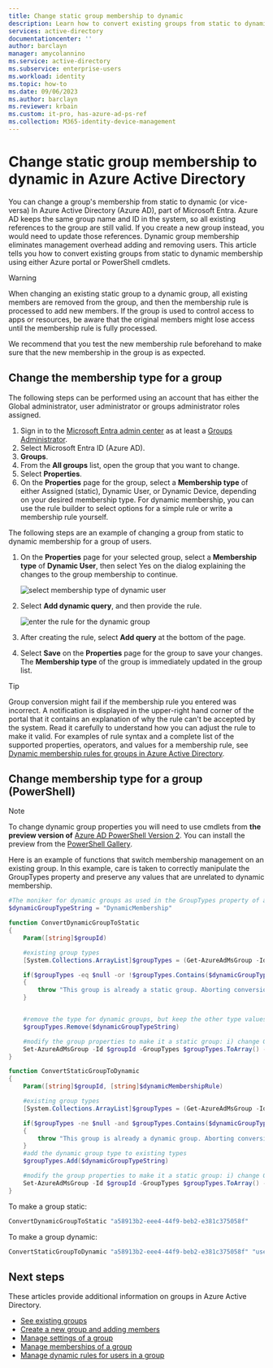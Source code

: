 ```yaml
---
title: Change static group membership to dynamic
description: Learn how to convert existing groups from static to dynamic membership using either Azure portal or PowerShell cmdlets.
services: active-directory
documentationcenter: ''
author: barclayn
manager: amycolannino
ms.service: active-directory
ms.subservice: enterprise-users
ms.workload: identity
ms.topic: how-to
ms.date: 09/06/2023
ms.author: barclayn
ms.reviewer: krbain
ms.custom: it-pro, has-azure-ad-ps-ref
ms.collection: M365-identity-device-management
---
```


# Change static group membership to dynamic in Azure Active Directory

You can change a group's membership from static to dynamic (or vice-versa) In Azure Active Directory (Azure AD), part of Microsoft Entra. Azure AD keeps the same group name and ID in the system, so all existing references to the group are still valid. If you create a new group instead, you would need to update those references. Dynamic group membership eliminates management overhead adding and removing users. This article tells you how to convert existing groups from static to dynamic membership using either Azure portal or PowerShell cmdlets.

> [!WARNING]
> When changing an existing static group to a dynamic group, all existing members are removed from the group, and then the membership rule is processed to add new members. If the group is used to control access to apps or resources, be aware that the original members might lose access until the membership rule is fully processed.
>
> We recommend that you test the new membership rule beforehand to make sure that the new membership in the group is as expected.

## Change the membership type for a group

The following steps can be performed using an account that has either the Global administrator, user administrator or groups administrator roles assigned. 

1. Sign in to the [Microsoft Entra admin center](https://entra.microsoft.com) as at least a [Groups Administrator](../roles/permissions-reference.md#groups-administrator).
1. Select Microsoft Entra ID (Azure AD).
1.  **Groups**.
1. From the **All groups** list, open the group that you want to change.
1. Select **Properties**.
1. On the **Properties** page for the group, select a **Membership type** of either Assigned (static), Dynamic User, or Dynamic Device, depending on your desired membership type. For dynamic membership, you can use the rule builder to select options for a simple rule or write a membership rule yourself. 

The following steps are an example of changing a group from static to dynamic membership for a group of users.

1. On the **Properties** page for your selected group, select a **Membership type** of **Dynamic User**, then select Yes on the dialog explaining the changes to the group membership to continue. 
  
   ![select membership type of dynamic user](./media/groups-change-type/select-group-to-convert.png)
  
2. Select **Add dynamic query**, and then provide the rule.
  
   ![enter the rule for the dynamic group](./media/groups-change-type/enter-rule.png)
  
3. After creating the rule, select **Add query** at the bottom of the page.
4. Select **Save** on the **Properties** page for the group to save your changes. The **Membership type** of the group is immediately updated in the group list.

> [!TIP]
> Group conversion might fail if the membership rule you entered was incorrect. A notification is displayed in the upper-right hand corner of the portal that it contains an explanation of why the rule can't be accepted by the system. Read it carefully to understand how you can adjust the rule to make it valid. For examples of rule syntax and a complete list of the supported properties, operators, and values for a membership rule, see [Dynamic membership rules for groups in Azure Active Directory](groups-dynamic-membership.md).

## Change membership type for a group (PowerShell)

> [!NOTE]
> To change dynamic group properties you will need to use cmdlets from **the preview version of** [Azure AD PowerShell Version 2](/powershell/azure/active-directory/install-adv2). You can install the preview from the [PowerShell Gallery](https://www.powershellgallery.com/packages/AzureADPreview).

Here is an example of functions that switch membership management on an existing group. In this example, care is taken to correctly manipulate the GroupTypes property and preserve any values that are unrelated to dynamic membership.

```powershell
#The moniker for dynamic groups as used in the GroupTypes property of a group object
$dynamicGroupTypeString = "DynamicMembership"

function ConvertDynamicGroupToStatic
{
    Param([string]$groupId)

    #existing group types
    [System.Collections.ArrayList]$groupTypes = (Get-AzureAdMsGroup -Id $groupId).GroupTypes

    if($groupTypes -eq $null -or !$groupTypes.Contains($dynamicGroupTypeString))
    {
        throw "This group is already a static group. Aborting conversion.";
    }


    #remove the type for dynamic groups, but keep the other type values
    $groupTypes.Remove($dynamicGroupTypeString)

    #modify the group properties to make it a static group: i) change GroupTypes to remove the dynamic type, ii) pause execution of the current rule
    Set-AzureAdMsGroup -Id $groupId -GroupTypes $groupTypes.ToArray() -MembershipRuleProcessingState "Paused"
}

function ConvertStaticGroupToDynamic
{
    Param([string]$groupId, [string]$dynamicMembershipRule)

    #existing group types
    [System.Collections.ArrayList]$groupTypes = (Get-AzureAdMsGroup -Id $groupId).GroupTypes

    if($groupTypes -ne $null -and $groupTypes.Contains($dynamicGroupTypeString))
    {
        throw "This group is already a dynamic group. Aborting conversion.";
    }
    #add the dynamic group type to existing types
    $groupTypes.Add($dynamicGroupTypeString)

    #modify the group properties to make it a static group: i) change GroupTypes to add the dynamic type, ii) start execution of the rule, iii) set the rule
    Set-AzureAdMsGroup -Id $groupId -GroupTypes $groupTypes.ToArray() -MembershipRuleProcessingState "On" -MembershipRule $dynamicMembershipRule
}
```
To make a group static:

```powershell
ConvertDynamicGroupToStatic "a58913b2-eee4-44f9-beb2-e381c375058f"
```

To make a group dynamic:

```powershell
ConvertStaticGroupToDynamic "a58913b2-eee4-44f9-beb2-e381c375058f" "user.displayName -startsWith ""Peter"""
```

## Next steps

These articles provide additional information on groups in Azure Active Directory.

* [See existing groups](../fundamentals/groups-view-azure-portal.md)
* [Create a new group and adding members](../fundamentals/how-to-manage-groups.md)
* [Manage settings of a group](../fundamentals/how-to-manage-groups.md)
* [Manage memberships of a group](../fundamentals/how-to-manage-groups.md)
* [Manage dynamic rules for users in a group](groups-dynamic-membership.md)

